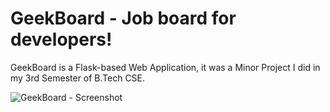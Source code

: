 # GeekBoard - Job board for developers!

GeekBoard is a Flask-based Web Application, it was a Minor Project I did in my 3rd Semester of B.Tech CSE. 

<img src="https://user-images.githubusercontent.com/83238848/116606086-d66d5f00-a94d-11eb-8284-7bd47b22ab0a.png" alt="GeekBoard - Screenshot" style="max-width:100%;">